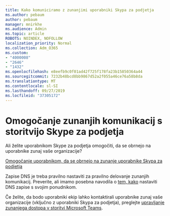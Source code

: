 ```yaml
---
title: Kako komuniciramo z zunanjimi uporabniki Skypa za podjetja
ms.author: pebaum
author: pebaum
manager: mnirkhe
ms.audience: Admin
ms.topic: article
ROBOTS: NOINDEX, NOFOLLOW
localization_priority: Normal
ms.collection: Adm_O365
ms.custom:
- "4000008"
- "2646"
- "1432"
ms.openlocfilehash: e8eefb9c0f01ad42f725f178fa23b15850364a44
ms.sourcegitcommit: 7232b48bcd8bb9867d52a2f055a46ce76a58b8da
ms.translationtype: MT
ms.contentlocale: sl-SI
ms.lasthandoff: 09/27/2019
ms.locfileid: "37305172"
---
```

# <a name="allow-external-communications-with-skype-for-business"></a>Omogočanje zunanjih komunikacij s storitvijo Skype za podjetja 

Ali želite uporabnikom Skype za podjetja omogočiti, da se obrnejo na uporabnike zunaj vaše organizacije? 

[Omogočanje uporabnikom, da se obrnejo na zunanje uporabnike Skypa za podjetja](https://docs.microsoft.com/skypeforbusiness/set-up-skype-for-business-online/allow-users-to-contact-external-skype-for-business-users)

Zapise DNS je treba pravilno nastaviti za pravilno delovanje zunanjih komunikacij. Preverite, ali imamo posebna navodila o [tem, kako](https://docs.microsoft.com/office365/admin/get-help-with-domains/set-up-your-domain-host-specific-instructions?view=o365-worldwide) nastaviti DNS zapise s svojim ponudnikom. 

Če želite, da bodo uporabniki ekip lahko kontaktirali uporabnike zunaj vaše organizacije (vključno z uporabniki Skypa za podjetja), preglejte [upravljanje zunanjega dostopa v storitvi Microsoft Teams](https://docs.microsoft.com/microsoftteams/let-your-teams-users-communicate-with-other-people). 